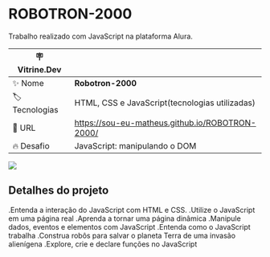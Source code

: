 # ROBOTRON-2000

Trabalho realizado com JavaScript na plataforma Alura.

| :placard: Vitrine.Dev |     |
| -------------  | --- |
| :sparkles: Nome        | **Robotron-2000**
| :label: Tecnologias | HTML, CSS e JavaScript(tecnologias utilizadas)
| :rocket: URL         | https://sou-eu-matheus.github.io/ROBOTRON-2000/
| :fire: Desafio     | JavaScript: manipulando o DOM

<!-- Inserir imagem com a #vitrinedev ao final do link -->
![](https://vercel.com/8b719e9c-3b07-4fa1-b413-3687af278108#vitrinedev)

## Detalhes do projeto

.Entenda a interação do JavaScript com HTML e CSS.
.Utilize o JavaScript em uma página real
.Aprenda a tornar uma página dinâmica
.Manipule dados, eventos e elementos com JavaScript
.Entenda como o JavaScript trabalha
.Construa robôs para salvar o planeta Terra de uma invasão alienígena
.Explore, crie e declare funções no JavaScript
